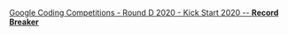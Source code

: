 [Google Coding Competitions - Round D 2020 - Kick Start 2020 -- **Record Breaker**](https://codingcompetitions.withgoogle.com/kickstart/round/000000000019ff08/0000000000387171)